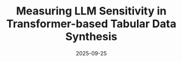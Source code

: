 ---
title: 'Measuring LLM Sensitivity in Transformer-based Tabular Data Synthesis'
collection: publications
category: manuscripts
permalink: /publication/2025-09-25-sensitivity
excerpt: 'This study presents a sensitivity assessment on how the choice of hyperparameters, such as number of layers or hidden dimension affects the quality of the resultant synthetic data and the computational performance. It is performed across two tools, GReaT and REaLTabFormer, evaluating 10 model setups that vary in architecture type and depth. We assess the sensitivity on three dimensions: runtime, machine learning (ML) utility, and similarity to real data distributions. Experiments were conducted on four real-world datasets. Our findings reveal that runtime is proportional to the number of hyperparameters, with shallower configurations completing faster. GReaT consistently achieves lower runtimes than REaLTabFormer, and only on the largest dataset they have comparable runtime. For small datasets, both tools achieve synthetic data with high utility and optimal similarity, but on larger datasets only REaLTabFormer sustains strong utility and similarity. As a result, REaLTabFormer with lightweight LLMs provides the best balance, since it preserves data quality while reducing computational requirements. Nonetheless, its runtime remains higher than that of GReaT and other TDS tools, suggesting that efficiency gains are possible but only up to a certain level.'
date: 2025-09-25
venue: 'ArXiV'
slidesurl: #‘http://academicpages.github.io/files/slides2.pdf’
paperurl: 'https://arxiv.org/abs/2509.20768'
citation: 'Davila R., M. F., Turaev, A., & Wingerath, W. (2025). Measuring LLM sensitivity in transformer-based tabular data synthesis. arXiv preprint arXiv:2509.20768. https://doi.org/10.48550/arXiv.2509.20768'
---